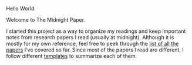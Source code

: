 
Hello World

Welcome to The Midnight Paper. 

I started this project as a way to organize my readings and keep important notes from research papers I read (usually at midnight). Although it is mostly for my own reference, feel free to peek through the [list of all the papers](papers/) I've covered so far. Since most of the papers I read are different, I follow different [templates](templates/) to summarize each of them.

